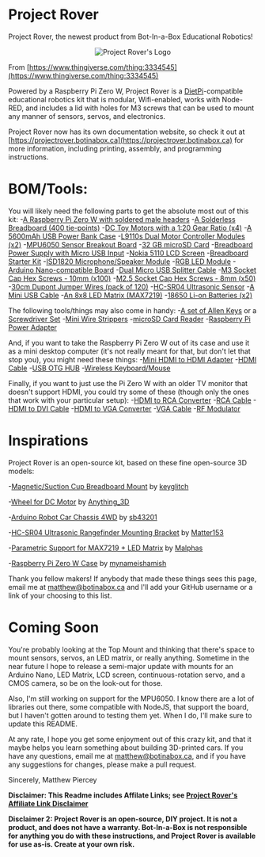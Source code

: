 # Project Rover
Project Rover, the newest product from Bot-In-a-Box Educational Robotics!

<p style="text-align: center"><img src="https://projectrover.botinabox.ca/assets/images/0.5.1/og-image.jpg" alt="Project Rover's Logo"></p>

From [https://www.thingiverse.com/thing:3334545](https://www.thingiverse.com/thing:3334545)

Powered by a Raspberry Pi Zero W, Project Rover is a [DietPi](https://dietpi.com/)-compatible educational robotics kit that is modular, Wifi-enabled, works with Node-RED, and includes a lid with holes for M3 screws that can be used to mount any manner of sensors, servos, and electronics.

Project Rover now has its own documentation website, so check it out at [https://projectrover.botinabox.ca](https://projectrover.botinabox.ca) for more information, including printing, assembly, and programming instructions.

# BOM/Tools:

You will likely need the following parts to get the absolute most out of this kit:
-[A Raspberry Pi Zero W with soldered male headers](https://ebay.to/2vXeEi7)
-[A Solderless Breadboard (400 tie-points)](https://ebay.to/2Yy6Tvh)
-[DC Toy Motors with a 1:20 Gear Ratio (x4)](https://ebay.to/30iVtgx)
-[A 5600mAh USB Power Bank Case](https://ebay.to/2YnAQhk)
-[L9110s Dual Motor Controller Modules (x2)](https://ebay.to/30k7G4v)
-[MPU6050 Sensor Breakout Board](https://ebay.to/2JDDwTX)
-[32 GB microSD Card](https://ebay.to/2E3xrN5)
-[Breadboard Power Supply with Micro USB Input](https://ebay.to/2YsXxRm)
-[Nokia 5110 LCD Screen](https://ebay.to/2YuIQNM)
-[Breadboard Starter Kit](https://ebay.to/2vUE67R)
-[ISD1820 Microphone/Speaker Module](https://ebay.to/2JhSwHX)
-[RGB LED Module](https://ebay.to/2YwCY6K)
-[Arduino Nano-compatible Board](https://ebay.to/2vUEt2f)
-[Dual Micro USB Splitter Cable](https://ebay.to/2w0Enpy)
-[M3 Socket Cap Hex Screws - 10mm (x100)](https://ebay.to/2YAyuMr)
-[M2.5 Socket Cap Hex Screws - 8mm (x50)](https://ebay.to/2YAyuMr)
-[30cm Dupont Jumper Wires (pack of 120)](https://ebay.to/2HoDgp9)
-[HC-SR04 Ultrasonic Sensor](https://ebay.to/2VkJJqd)
-[A Mini USB Cable](https://ebay.to/2E5WYFi)
-[An 8x8 LED Matrix (MAX7219)](https://ebay.to/2WNZR5a)
-[18650 Li-on Batteries (x2)](https://ebay.to/2Hl1HFj)


The following tools/things may also come in handy:
-[A set of Allen Keys](https://ebay.to/2W1emFk) or a [Screwdriver Set](https://ebay.to/2VocQJd)
-[Mini Wire Strippers](https://ebay.to/30r4STo)
-[microSD Card Reader](https://ebay.to/2Q2rFA9)
-[Raspberry Pi Power Adapter](https://ebay.to/2JpZOcL)

And, if you want to take the Raspberry Pi Zero W out of its case and use it as a mini desktop computer (it's not really meant for that, but don't let that stop you), you might need these things:
-[Mini HDMI to HDMI Adapter](https://ebay.to/2HoKPw9)
-[HDMI Cable](https://ebay.to/30jvTIo)
-[USB OTG HUB](https://ebay.to/2vZmk3g)
-[Wireless Keyboard/Mouse](https://ebay.to/2VER7BC)

Finally, if you want to just use the Pi Zero W with an older TV monitor that doesn't support HDMI, you could try some of these (though only the ones that work with your particular setup):
-[HDMI to RCA Converter](https://ebay.to/2VtEIM8)
-[RCA Cable](https://ebay.to/2VA7JdG)
-[HDMI to DVI Cable](https://ebay.to/2YyydcR)
-[HDMI to VGA Converter](https://ebay.to/2vYdJ0U)
-[VGA Cable](https://ebay.to/2HrOYiI)
-[RF Modulator](https://ebay.to/2VmkbJ3)

# Inspirations

Project Rover is an open-source kit, based on these fine open-source 3D models:

-[Magnetic/Suction Cup Breadboard Mount](https://www.thingiverse.com/thing:3127547) by [keyglitch](https://www.thingiverse.com/keyglitch/about)

-[Wheel for DC Motor](https://www.thingiverse.com/thing:2804854) by [Anything_3D](https://www.thingiverse.com/Anything_3D/about)

-[Arduino Robot Car Chassis 4WD](https://www.thingiverse.com/thing:2151514) by [sb43201](https://www.thingiverse.com/sb43201/about)

-[HC-SR04 Ultrasonic Rangefinder Mounting Bracket](https://www.thingiverse.com/thing:936318) by [Matter153](https://www.thingiverse.com/Matter153/about)

-[Parametric Support for MAX7219 + LED Matrix](https://www.thingiverse.com/thing:384588) by [Malphas](https://www.thingiverse.com/Malphas/about)

-[Raspberry Pi Zero W Case](https://www.thingiverse.com/thing:2488316) by [mynameishamish](https://www.thingiverse.com/mynameishamish/about)

Thank you fellow makers! If anybody that made these things sees this page, email me at [matthew@botinabox.ca](mailto:matthew@botinabox.ca) and I'll add your GitHub username or a link of your choosing to this list.

# Coming Soon

You're probably looking at the Top Mount and thinking that there's space to mount sensors, servos, an LED matrix, or really anything. Sometime in the near future I hope to release a semi-major update with mounts for an Arduino Nano, LED Matrix, LCD screen, continuous-rotation servo, and a CMOS camera, so be on the look-out for those.

Also, I'm still working on support for the MPU6050. I know there are a lot of libraries out there, some compatible with NodeJS, that support the board, but I haven't gotten around to testing them yet. When I do, I'll make sure to update this README.

At any rate, I hope you get some enjoyment out of this crazy kit, and that it maybe helps you learn something about building 3D-printed cars. If you have any questions, email me at [matthew@botinabox.ca](mailto:matthew@botinabox.ca), and if you have any suggestions for changes, please make a pull request.

Sincerely, Matthew Piercey


**Disclaimer: This Readme includes Affilate Links; see [Project Rover's Affiliate Link Disclaimer](https://projectrover.botinabox.ca/docs/setup/bom/materials.html)**

**Disclaimer 2: Project Rover is an open-source, DIY project. It is not a product, and does not have a warranty. Bot-In-a-Box is not responsible for anything you do with these instructions, and Project Rover is available for use as-is. Create at your own risk.**